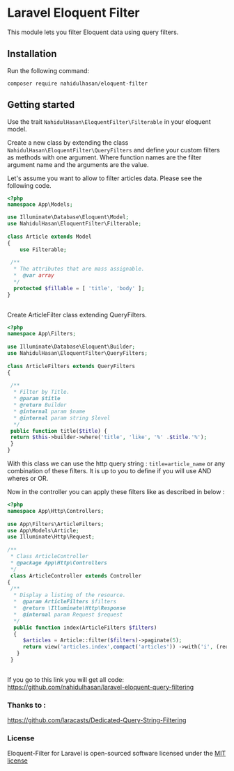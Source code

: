 # Laravel Eloquent Filter  
  This module lets you filter Eloquent data using query filters.  
  
## Installation  
 
Run  the following command:  
 
```  
composer require nahidulhasan/eloquent-filter  
```  
  
  
## Getting started  
  
Use the trait `NahidulHasan\EloquentFilter\Filterable` in your eloquent model.

Create a new class by extending the class `NahidulHasan\EloquentFilter\QueryFilters` and define your custom filters as methods with one argument. Where function names are the filter argument name and the arguments are the value.   
  
Let's assume you want to allow to filter articles data. Please see the following code.  
  
```php 
<?php  
namespace App\Models;  

use Illuminate\Database\Eloquent\Model;  
use NahidulHasan\EloquentFilter\Filterable;  
  
class Article extends Model  
{  
	use Filterable; 
	 
 /**
  * The attributes that are mass assignable. 
  *  @var array 
  */ 
  protected $fillable = [ 'title', 'body' ];
}  
  
```  
  
Create ArticleFilter class extending QueryFilters.  
  
```php  
<?php  
namespace App\Filters;  
  
use Illuminate\Database\Eloquent\Builder;  
use NahidulHasan\EloquentFilter\QueryFilters;  
  
class ArticleFilters extends QueryFilters  
{  
  
 /**  
  * Filter by Title. 
  * @param $title 
  * @return Builder 
  * @internal param $name 
  * @internal param string $level 
  */ 
 public function title($title) { 
 return $this->builder->where('title', 'like', '%' .$title.'%'); 
 }  
}  
```  
  
With this class we can use the http query string : `title=article_name` or any combination of these filters. It is up to you to define if you will use AND wheres or OR.   

Now in the controller you can apply these filters like as described in below  :    
  
  
```php  
<?php  
namespace App\Http\Controllers;  
  
use App\Filters\ArticleFilters;  
use App\Models\Article;  
use Illuminate\Http\Request;  
  
/**  
 * Class ArticleController 
 * @package App\Http\Controllers 
 */
 class ArticleController extends Controller  
{  
 /** 
  * Display a listing of the resource. 
  *  @param ArticleFilters $filters 
  *  @return \Illuminate\Http\Response 
  *  @internal param Request $request 
  */ 
  public function index(ArticleFilters $filters) 
  {  
     $articles = Article::filter($filters)->paginate(5);  
     return view('articles.index',compact('articles')) ->with('i', (request()->input('page', 1) - 1) * 5); 
   }
 }  
  
```  

If you go to this link you will get all code: 
https://github.com/nahidulhasan/laravel-eloquent-query-filtering


### Thanks to :  
https://github.com/laracasts/Dedicated-Query-String-Filtering  
  
  
### License  
  
Eloquent-Filter for Laravel is open-sourced software licensed under the [MIT license](http://opensource.org/licenses/MIT)

